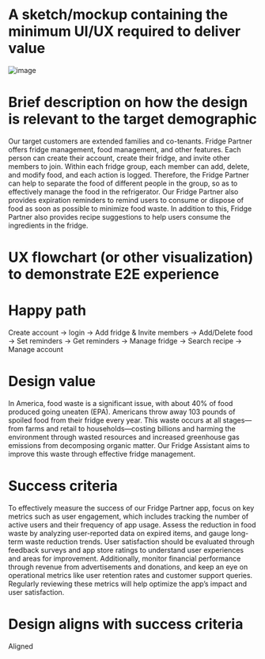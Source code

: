# A sketch/mockup containing the minimum UI/UX required to deliver value
![image](https://github.com/gly66/545GroupProject/assets/80219810/aba9c3cb-11f8-4317-ae03-9c869715f01e)

# Brief description on how the design is relevant to the target demographic
Our target customers are extended families and co-tenants. Fridge Partner offers fridge management, food management, and other features. Each person can create their account, create their fridge, and invite other members to join. Within each fridge group, each member can add, delete, and modify food, and each action is logged. Therefore, the Fridge Partner can help to separate the food of different people in the group, so as to effectively manage the food in the refrigerator. Our Fridge Partner also provides expiration reminders to remind users to consume or dispose of food as soon as possible to minimize food waste. In addition to this, Fridge Partner also provides recipe suggestions to help users consume the ingredients in the fridge.
# UX flowchart (or other visualization) to demonstrate E2E experience

# Happy path
Create account -> login -> Add fridge & Invite members -> Add/Delete food -> Set reminders -> Get reminders -> Manage fridge -> Search recipe -> Manage account

# Design value
In America, food waste is a significant issue, with about 40% of food produced going uneaten (EPA). Americans throw away 103 pounds of spoiled food from their fridge every year. This waste occurs at all stages—from farms and retail to households—costing billions and harming the environment through wasted resources and increased greenhouse gas emissions from decomposing organic matter. Our Fridge Assistant aims to improve this waste through effective fridge management.

# Success criteria
To effectively measure the success of our Fridge Partner app, focus on key metrics such as user engagement, which includes tracking the number of active users and their frequency of app usage. Assess the reduction in food waste by analyzing user-reported data on expired items, and gauge long-term waste reduction trends. User satisfaction should be evaluated through feedback surveys and app store ratings to understand user experiences and areas for improvement. Additionally, monitor financial performance through revenue from advertisements and donations, and keep an eye on operational metrics like user retention rates and customer support queries. Regularly reviewing these metrics will help optimize the app’s impact and user satisfaction.

# Design aligns with success criteria
Aligned
